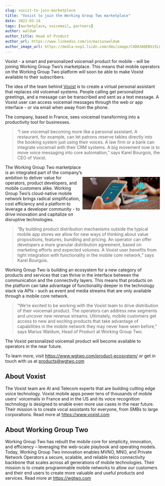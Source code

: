 ```yaml
---
slug: voxist-to-join-marketplace
title: "Voxist to join the Working Group Two marketplace"
date: 2022-03-14
tags: [marketplace, voicemail, partners]
author: waldum
author_title: Head of Product
author_url: https://www.linkedin.com/in/mariuswaldum
author_image_url: https://media-exp1.licdn.com/dms/image/C4D03AQEBVz5L0pV2Rg/profile-displayphoto-shrink_200_200/0/1517238318977?e=1652313600&v=beta&t=_4r_BIJ8AuO1zgci95b389OTEe84H1Oseylw2RY4XHU
---
```


Voxist - a smart and personalized voicemail product for mobile - will be joining Working Group Two’s marketplace. This means that mobile operators on the Working Group Two platform will soon be able to make Voxist available to their subscribers. 

<!--truncate-->

The idea of the team behind [Voxist](www.voxist.com) is to create a virtual personal assistant that replaces old voicemail systems. People calling get personalized greetings, and a message can be transcribed and sent as a text message. A Voxist user can access voicemail messages through the web or app interface - or via email when away from the phone. 

The company, based in France, sees voicemail transforming into a productivity tool for businesses. 

> “I see voicemail becoming more like a personal assistant. A restaurant, for example, can let patrons reserve tables directly into the booking system just using their voices. A law firm or a bank can integrate voicemail with their CRM systems. A big movement now is to move voice messaging into core automation,” says Karel Bourgois, the CEO of Voxist. 

<img width="50%" align="right" style="display: block; margin:40px auto;"
     src="website/static/img/blog/voxist3.png"/>

The Working Group Two marketplace is an integrated part of the company’s ambition to deliver value for operators, product developers, and mobile customers alike. Working Group Two’s cloud-native mobile network brings radical simplification, cost efficiency and a platform to leverage a developer community - to drive innovation and capitalize on disruptive technologies. 

> “By building product distribution mechanisms outside the typical mobile app stores we allow for new ways of thinking about value propositions, features, bundling and pricing. An operator can offer developers a more granular distribution agreement, based on marketing efforts and expected volumes. A Voxist user benefits from tight integration with functionality in the mobile core network,” says Karel Bourgois. 

Working Group Two is building an ecosystem for a new category of products and services that can thrive in the interface between the communication and the connectivity layers. This means that products on the platform can take advantage of functionality deeper in the technology stack via APIs - such as event and media streams that are only available through a mobile core network. 

> “We’re excited to be working with the Voxist team to drive distribution of their voicemail product. The operators can address new segments and uncover new revenue streams. Ultimately, mobile customers get access to new and exciting products that take advantage of capabilities in the mobile network they may never have seen before,” says Marius Waldum, Head of Product at Working Group Two. 

The Voxist personalized voicemail product will become available to operators in the near future. 

To learn more, visit https://www.wgtwo.com/product-ecosystem/ or get in touch with us at products@wgtwo.com 

## About Voxist
The Voxist team are AI and Telecom experts that are building cutting edge voice technology. Voxist mobile apps power tens of thousands of mobile users' voicemails in France and in the US and its voice recognition technology is designed to enable even more use cases in the near future. Their mission is to create vocal assistants for everyone, from SMBs to large corporations. Read more at https://www.voxist.com

## About Working Group Two
Working Group Two has rebuilt the mobile core for simplicity, innovation, and efficiency – leveraging the web-scale playbook and operating models. Today, Working Group Two innovation enables MVNO, MNO, and Private Network Operators a secure, scalable, and reliable telco connectivity backbone that scales across all generations of mobile technologies. Their mission is to create programmable mobile networks to allow our customers and their end users to create more valuable and useful products and services. Read more at https://wgtwo.com






